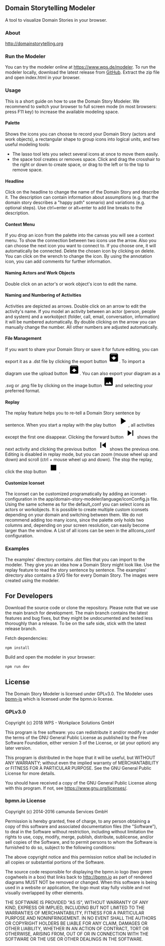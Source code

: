 ## Domain Storytelling Modeler
A tool to visualize Domain Stories in your browser.

### About 
http://domainstorytelling.org

### Run the Modeler
You can try the modeler online at https://www.wps.de/modeler.
To run the modeler locally, download the latest release from [GitHub](https://github.com/WPS/domain-story-modeler/releases).
Extract the zip file and open index.html in your browser.

### Usage
This is a short guide on how to use the Domain Story Modeler.
We recommend to switch your browser to full screen mode (in most browsers: press F11 key) to increase the available modeling space.

#### Palette
Shows the icons you can choose to record your Domain Story (actors and work objects), a rectangular shape to group icons into logical units, and two useful modeling tools:
- The lasso tool lets you select several icons at once to move them easily.
- the space tool creates or removes space. Click and drag the crosshair to the right or down to create space, or drag to the left or to the top to remove space.

#### Headline
Click on the headline to change the name of the Domain Story and describe it. The description can contain information about assumptions (e.g. that the domain story describes a "happy path" scenario) and variations (e.g. optional steps).
Use ctrl+enter or alt+enter to add line breaks to the description.

#### Context Menu
If you drop an icon from the palette into the canvas you will see a context menu. To show the connection between two icons use the arrow. Also you can choose the next icon you want to connect to. If you choose one, it will automatically be connected. Delete the chosen icon by clicking on delete. You can click on the wrench to change the icon. By using the annotation icon, you can add comments for further information.

#### Naming Actors and Work Objects
Double click on an actor's or work object's icon to edit the name.

#### Naming and Numbering of Activities
Activities are depicted as arrows. Double click on an arrow to edit the activity's name. If you model an activity between an actor (person, people and system) and a workobject (folder, call, email, conversation, information) it will be numbered automatically. By double clicking on the arrow you can manually change the number. All other numbers are adjusted automatically.

#### File Management
If you want to share your Domain Story or save it for future editing, you can export it as a .dst file by clicking the export button ![Export Button](/images/archive.png). 
To import a diagram use the upload button ![Upload Button](/images/unarchive.png).
You can also export your diagram as a .svg or .png file by clicking on the image button ![SVG Button](/images/image.png) and selecting your preferred format.

#### Replay
The replay feature helps you to re-tell a Domain Story sentence by sentence. When you start a replay with the play button ![Play Button](/images/play.png), all activities except the first one disappear. Clicking the forward button ![Forward Button](/images/forward.png) shows the next activity and clicking the previous button ![Previous Button](/images/previous.png) shows the previous one. Editing is disabled in replay mode, but you can zoom (mouse wheel up and down) and scroll (ctrl + mouse wheel up and down). The stop the replay, click the stop button ![Stop Button](/images/stop.png). 

#### Customize Iconset
The iconset can be customized programatically by adding an iconset-configuration in the app/domain-story-modeler/language/iconConfig.js file. Using the same scheme as for the default_conf you can  select icons as actors or workobjects.
It is possible to create multiple custom iconsets depending on your domain and switching between them.
We do not recommend adding too many icons, since the palette only holds two columns and, depending on your screen resolution, can easily become larger than the window.
A List of all icons can be seen in the allIcons_conf configuration.

### Examples
The examples' directory contains .dst files that you can import to the modeler. They give you an idea how a Domain Story might look like. Use the replay feature to read the story sentence by sentence.
The examples' directory also contains a SVG file for every Domain Story. The images were created using the modeler.

## For Developers
Download the source code or clone the repository.
Please note that we use the main branch for development. The main branch contains the latest features and bug fixes, but they might be undocumented and tested less thoroughly than a release. To be on the safe side, stick with the latest release branch.

Fetch dependencies:

```
npm install
```

Build and open the modeler in your browser:

```
npm run dev
```

## License
The Domain Story Modeler is licensed under GPLv3.0.
The Modeler uses  [bpmn-js](https://github.com/bpmn-io/bpmn-js) which is licensed under the bpmn.io license.

### GPLv3.0

Copyright (c) 2018 WPS - Workplace Solutions GmbH

This program is free software: you can redistribute it and/or modify
it under the terms of the GNU General Public License as published by
the Free Software Foundation, either version 3 of the License, or
(at your option) any later version.

This program is distributed in the hope that it will be useful,
but WITHOUT ANY WARRANTY; without even the implied warranty of
MERCHANTABILITY or FITNESS FOR A PARTICULAR PURPOSE.  See the
GNU General Public License for more details.

You should have received a copy of the GNU General Public License
along with this program.  If not, see <https://www.gnu.org/licenses/>.

### bpmn.io License

Copyright (c) 2014-2016 camunda Services GmbH

Permission is hereby granted, free of charge, to any person obtaining a copy of this software and associated documentation files (the "Software"), to deal in the Software without restriction, including without limitation the rights to use, copy, modify, merge, publish, distribute, sublicense, and/or sell copies of the Software, and to permit persons to whom the Software is furnished to do so, subject to the following conditions:

The above copyright notice and this permission notice shall be included in all copies or substantial portions of the Software.

The source code responsible for displaying the bpmn.io logo (two green cogwheels in a box) that links back to http://bpmn.io as part of rendered diagrams MUST NOT be removed or changed. When this software is being used in a website or application, the logo must stay fully visible and not visually overlapped by other elements.

THE SOFTWARE IS PROVIDED "AS IS", WITHOUT WARRANTY OF ANY KIND, EXPRESS OR IMPLIED, INCLUDING BUT NOT LIMITED TO THE WARRANTIES OF MERCHANTABILITY, FITNESS FOR A PARTICULAR PURPOSE AND NONINFRINGEMENT. IN NO EVENT SHALL THE AUTHORS OR COPYRIGHT HOLDERS BE LIABLE FOR ANY CLAIM, DAMAGES OR OTHER LIABILITY, WHETHER IN AN ACTION OF CONTRACT, TORT OR OTHERWISE, ARISING FROM, OUT OF OR IN CONNECTION WITH THE SOFTWARE OR THE USE OR OTHER DEALINGS IN THE SOFTWARE.
